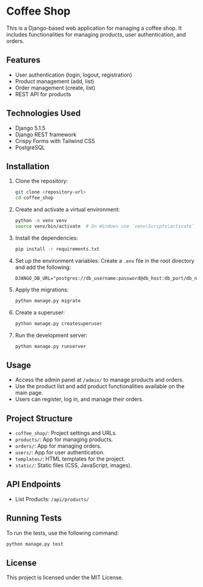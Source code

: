 # Coffee Shop

This is a Django-based web application for managing a coffee shop. It includes functionalities for managing products, user authentication, and orders.

## Features

- User authentication (login, logout, registration)
- Product management (add, list)
- Order management (create, list)
- REST API for products

## Technologies Used

- Django 5.1.5
- Django REST framework
- Crispy Forms with Tailwind CSS
- PostgreSQL

## Installation

1. Clone the repository:
    ```sh
    git clone <repository-url>
    cd coffee_shop
    ```

2. Create and activate a virtual environment:
    ```sh
    python -m venv venv
    source venv/bin/activate  # On Windows use `venv\Scripts\activate`
    ```

3. Install the dependencies:
    ```sh
    pip install -r requirements.txt
    ```

4. Set up the environment variables:
    Create a `.env` file in the root directory and add the following:
    ```env
    DJANGO_DB_URL="postgres://db_username:password@db_host:db_port/db_name"
    ```

5. Apply the migrations:
    ```sh
    python manage.py migrate
    ```

6. Create a superuser:
    ```sh
    python manage.py createsuperuser
    ```

7. Run the development server:
    ```sh
    python manage.py runserver
    ```

## Usage

- Access the admin panel at `/admin/` to manage products and orders.
- Use the product list and add product functionalities available on the main page.
- Users can register, log in, and manage their orders.

## Project Structure

- `coffee_shop/`: Project settings and URLs.
- `products/`: App for managing products.
- `orders/`: App for managing orders.
- `users/`: App for user authentication.
- `templates/`: HTML templates for the project.
- `static/`: Static files (CSS, JavaScript, images).

## API Endpoints

- List Products: `/api/products/`

## Running Tests

To run the tests, use the following command:
```sh
python manage.py test
```

## License

This project is licensed under the MIT License.